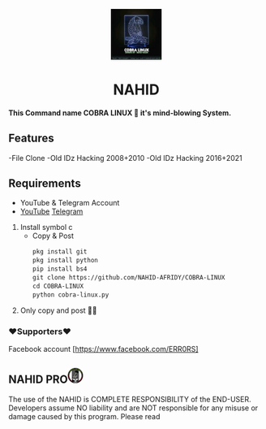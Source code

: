 <p align="center">
<img src='Logo/Logo.png' style="height:100px;width:100px;" >
</p>
<h1 align=center>NAHID</h1>

#### This Command name COBRA LINUX 🐍 it's mind-blowing System.

## Features
 -File Clone
 -Old IDz Hacking 2008+2010
 -Old IDz Hacking 2016+2021
 

## Requirements
 - YouTube & Telegram Account
 - [YouTube](https://youtube.com/channel/UCf8S-C-ZjSrR0uYvUaVEHKQ)
[Telegram](https://t.me/nahidafridy)



 1. Install symbol c
    - Copy & Post 
       ```xml 
       pkg install git
       pkg install python
       pip install bs4
       git clone https://github.com/NAHID-AFRIDY/COBRA-LINUX
       cd COBRA-LINUX
       python cobra-linux.py
       ```
 2. Only copy and post 🥰🐰
 

### ❤️Supporters❤️
Facebook account  [https://www.facebook.com/ERR0RS]

## NAHID PRO<img src='WEB PANEL/img/logon.png' style="height:30px;width:30px;" >

The use of the NAHID is COMPLETE RESPONSIBILITY of the END-USER. Developers assume NO liability and are NOT responsible for any misuse or damage caused by this program. Please read









